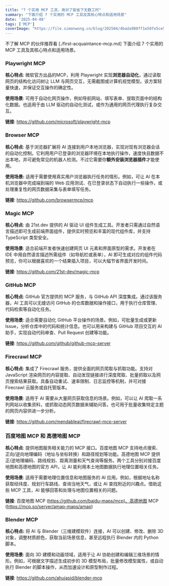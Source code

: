 ```yaml
---
title: "7 个实用 MCP 工具，用对了能省下无数工时"
summary: "下面介绍 7 个实用的 MCP 工具及其核心特点和适用场景"
date: '2025-04-08'
tags: ['MCP']
coverImage: "https://file.simonwong.cn/blog/202504/4bada900ff1e50fe5ce564c4dab721bf.png"
---
```


不了解 MCP 的伙伴推荐看 [./first-acquaintance-mcp.md]
下面介绍 7 个实用的 MCP 工具及其核心特点和适用场景。

### Playwright MCP

**核心特点**: 微软官方出品的MCP，利用 Playwright 实现**浏览器自动化**，通过读取网页的结构化访问树让 LLM 与网页交互，无需截图或计算机视觉模型。该方案轻量快速，并保证交互操作的确定性。

**使用场景**: 可用于自动化网页操作，例如导航网站、填写表单、提取页面中的结构化数据。也适用于由 LLM 驱动的自动化测试，或作为通用的网页代理执行复杂交互。

**链接**: <https://github.com/microsoft/playwright-mcp>

### Browser MCP

**核心特点**: 基于浏览器扩展将 AI 连接到用户本地浏览器，实现对现有浏览器会话的自动化控制。它利用用户已登录的浏览器环境在本地执行操作，速度快且数据不出本地，并可避免常见的机器人检测。不过它需要你**额外安装浏览器插件**才能使用。

**使用场景:** 适用于需要使用真实用户浏览器执行任务的情形。例如，可让 AI 在本机浏览器中完成端到端的 Web 应用测试、在已登录状态下自动执行一些操作，或处理重复性的网页数据采集与表单填写任务。

**链接**: <https://github.com/browsermcp/mcp>

### Magic MCP

**核心特点**: 由 21st.dev 提供的 AI 驱动 UI 组件生成工具。开发者只需通过自然语言描述即可生成前端界面组件，提供实时预览和丰富的现代组件库，并支持 TypeScript 类型安全。

**使用场景**: 适合前端开发者快速创建网页 UI 元素和界面原型的需求。开发者在 IDE 中用自然语言描述所需组件（如导航栏或表单），AI 即可生成对应的组件代码预览，你可以根据喜欢的一个结果插入项目，可以大幅节省界面开发时间。

**链接**: <https://github.com/21st-dev/magic-mcp>

### GitHub MCP

**核心特点**: GitHub 官方提供的 MCP 服务，与 GitHub API 深度集成。通过该服务器，AI 工具可以无缝访问 GitHub 的仓库数据和操作接口，用于执行仓库管理、代码检索等自动化任务。

**使用场景**: 适合需要自动化 GitHub 平台操作的场景。例如，可批量生成或更新 Issue，分析仓库中的代码和统计信息。也可以用来构建与 GitHub 项目交互的 AI 助手，实现自动代码审查、Pull Request 创建等功能。

**链接**: <https://github.com/github/github-mcp-server>

### Firecrawl MCP

**核心特点**: 集成了 Firecrawl 服务，提供全面的网页爬取与抓取功能。支持对 JavaScript 渲染网页的内容提取、自动发现链接进行深度爬取、批量抓取以及网页搜索结果获取。具备自动重试、速率限制、日志监控等机制，并可对接 Firecrawl 云服务或自托管版本。

**使用场景**: 适用于 AI 需要从大量网页获取信息的场景。例如，可以让 AI 爬取一系列网站以收集资料，或抓取动态网页数据来辅助问答。也可用于批量收集特定主题的网页内容供进一步分析。

**链接**: <https://github.com/mendableai/firecrawl-mcp-server>

### 百度地图 MCP 和 高德地图 MCP

**核心特点**: 提供地图服务相关能力的 MCP 接口。百度地图 MCP 支持地点搜索、正向/逆向地理编码（地址与坐标转换）和路径规划等功能。高德地图 MCP 提供正/逆地理编码、路线规划、距离测量和天气查询等服务。两个工具分别对接百度地图和高德地图的官方 API，让 AI 能利用本土地图数据执行地理位置相关任务。

**使用场景**: 适用于需要地理位置信息和地图服务的 AI 应用。例如，根据地址名称获取经纬度、规划行车路线、查询当地天气，或让 AI 查找附近的兴趣点。借助这些 MCP 工具，AI 能够回答和处理与地图位置相关的问题。

**链接**: 百度地图 MCP (<https://github.com/baidu-maps/mcp)、高德地图> MCP (<https://mcp.so/server/amap-maps/amap>)

### Blender MCP

**核心特点:** 将 AI 与 Blender（三维建模软件）连接，AI 可以创建、修改、删除 3D 对象，调整材质颜色，获取当前场景信息，甚至远程执行 Blender 内的 Python 脚本。

**使用场景**: 面向 3D 建模和动画领域，适用于让 AI 协助创建和编辑三维场景的情形。例如，可根据文字描述生成初步的 3D 模型布局，批量修改模型属性，或自动执行 Blender 的脚本操作，从而加速设计和原型制作过程。

**链接**: <https://github.com/ahujasid/blender-mcp>
